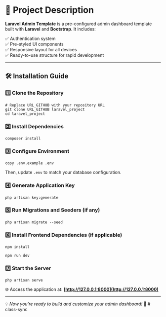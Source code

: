 # 🚀 Project Description
**Laravel Admin Template** is a pre-configured admin dashboard template built with **Laravel** and **Bootstrap**. It includes:

✅ Authentication system  
✅ Pre-styled UI components  
✅ Responsive layout for all devices  
✅ Ready-to-use structure for rapid development  

---

## 🛠️ Installation Guide

### 1️⃣ Clone the Repository
```
# Replace URL_GITHUB with your repository URL
git clone URL_GITHUB laravel_project
cd laravel_project
```

### 2️⃣ Install Dependencies
```
composer install
```

### 3️⃣ Configure Environment
```
copy .env.example .env
```
Then, update `.env` to match your database configuration.

### 4️⃣ Generate Application Key
```
php artisan key:generate
```

### 5️⃣ Run Migrations and Seeders (if any)
```
php artisan migrate --seed
```

### 6️⃣ Install Frontend Dependencies (if applicable)
```
npm install
```
```
npm run dev
```

### 7️⃣ Start the Server
```
php artisan serve
```
🌐 Access the application at: **[http://127.0.0.1:8000](http://127.0.0.1:8000)**

---
💡 *Now you're ready to build and customize your admin dashboard!* 🚀
#   c l a s s - s y n c  
 